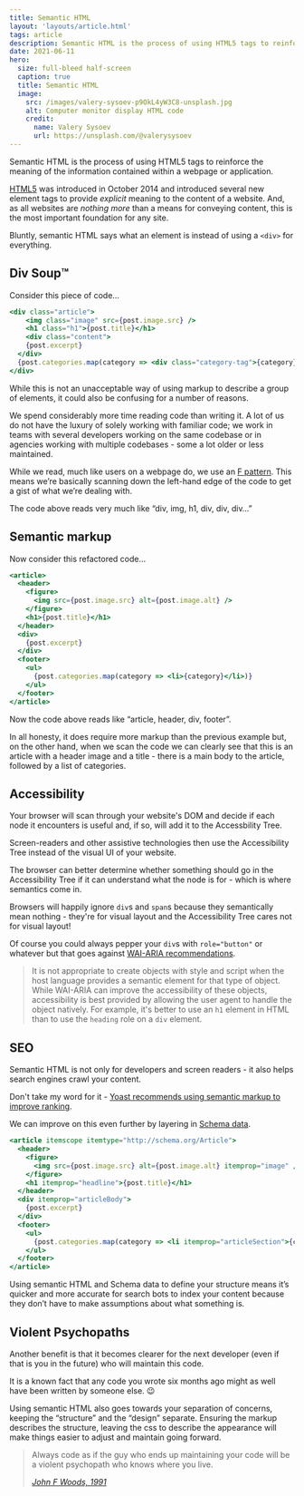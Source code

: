 ```yaml
---
title: Semantic HTML
layout: 'layouts/article.html'
tags: article
description: Semantic HTML is the process of using HTML5 tags to reinforce the meaning of the information contained within a webpage or application.
date: 2021-06-11
hero:
  size: full-bleed half-screen
  caption: true
  title: Semantic HTML
  image:
    src: /images/valery-sysoev-p9OkL4yW3C8-unsplash.jpg
    alt: Computer monitor display HTML code
    credit:
      name: Valery Sysoev
      url: https://unsplash.com/@valerysysoev
---
```


Semantic HTML is the process of using HTML5 tags to reinforce the meaning of the information contained within a webpage or application.

[HTML5](https://en.wikipedia.org/wiki/HTML5) was introduced in October 2014 and introduced several new element tags to provide *explicit* meaning to the content of a website. And, as all websites are *nothing more* than a means for conveying content, this is the most important foundation for any site.

Bluntly, semantic HTML says what an element is instead of using a `<div>` for everything.

## Div Soup™️

Consider this piece of code&hellip;

```jsx
<div class="article">
	<img class="image" src={post.image.src} />
	<h1 class="h1">{post.title}</h1>
	<div class="content">
    {post.excerpt}
  </div>
  {post.categories.map(category => <div class="category-tag">{category}</div>)}
</div>
```

While this is not an unacceptable way of using markup to describe a group of elements, it could also be confusing for a number of reasons.

We spend considerably more time reading code than writing it. A lot of us do not have the luxury of solely working with familiar code; we work in teams with several developers working on the same codebase or in agencies working with multiple codebases - some a lot older or less maintained.

While we read, much like users on a webpage do, we use an [F pattern](https://www.nngroup.com/articles/f-shaped-pattern-reading-web-content/). This means we’re basically scanning down the left-hand edge of the code to get a gist of what we’re dealing with.

The code above reads very much like “div, img, h1, div, div, div&hellip;”

## Semantic markup

Now consider this refactored code&hellip;

```jsx
<article>
  <header>
    <figure>
      <img src={post.image.src} alt={post.image.alt} />
    </figure>
    <h1>{post.title}</h1>
  </header>
  <div>
    {post.excerpt}
  </div>
  <footer>
    <ul>
      {post.categories.map(category => <li>{category}</li>)}
    </ul>
  </footer>
</article>
```

Now the code above reads like “article, header, div, footer”.

In all honesty, it does require more markup than the previous example but, on the other hand, when we scan the code we can clearly see that this is an article with a header image and a title - there is a main body to the article, followed by a list of categories. 

## Accessibility

Your browser will scan through your website's DOM and decide if each node it encounters is useful and, if so, will add it to the Accessbility Tree.

Screen-readers and other assistive technologies then use the Accessibility Tree instead of the visual UI of your website.

The browser can better determine whether something should go in the Accessibility Tree if it can understand what the node is for - which is where semantics come in.

Browsers will happily ignore `div`s and `span`s because they semantically mean nothing - they're for visual layout and the Accessibility Tree cares not for visual layout!

Of course you could always pepper your `div`s with `role="button"` or whatever but that goes against [WAI-ARIA recommendations](https://www.w3.org/TR/wai-aria-1.2/).

> It is not appropriate to create objects with style and script when the host language provides a semantic element for that type of object. While WAI-ARIA can improve the accessibility of these objects, accessibility is best provided by allowing the user agent to handle the object natively. For example, it's better to use an `h1` element in HTML than to use the `heading` role on a `div` element.

## SEO

Semantic HTML is not only for developers and screen readers - it also helps search engines crawl your content.

Don't take my word for it - [Yoast recommends using semantic markup to improve ranking](https://developer.yoast.com/blog/why-your-websites-code-structure-matters/).

We can improve on this even further by layering in [Schema data](http://schema.org/).

```jsx
<article itemscope itemtype="http://schema.org/Article">
  <header>
    <figure>
      <img src={post.image.src} alt={post.image.alt} itemprop="image" />
    </figure>
    <h1 itemprop="headline">{post.title}</h1>
  </header>
  <div itemprop="articleBody">
    {post.excerpt}
  </div>
  <footer>
    <ul>
      {post.categories.map(category => <li itemprop="articleSection">{category}</li>)}
    </ul>
  </footer>
</article>
```

Using semantic HTML and Schema data to define your structure means it’s quicker and more accurate for search bots to index your content because they don’t have to make assumptions about what something is.

## Violent Psychopaths

Another benefit is that it becomes clearer for the next developer (even if that is you in the future) who will maintain this code. 


<aside>
  It is a known fact that any code you wrote six months ago might as well have been written by someone else. 😉
</aside>

Using semantic HTML also goes towards your separation of concerns, keeping the “structure” and the “design” separate. Ensuring the markup describes the structure, leaving the css to describe the appearance will make things easier to adjust and maintain going forward.

> Always code as if the guy who ends up maintaining your code will be a violent psychopath who knows where you live.
>
> <cite>[John F Woods, 1991](https://groups.google.com/g/comp.lang.c++/c/rYCO5yn4lXw/m/oITtSkZOtoUJ)</cite>
